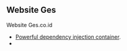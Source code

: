 ## Website Ges

Website Ges.co.id 
- [Powerful dependency injection container](https://laravel.com/docs/container).
-

